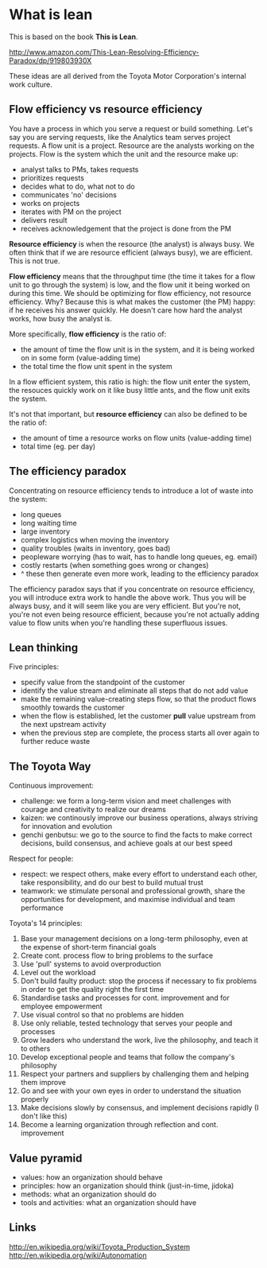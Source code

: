 What is lean
============

This is based on the book **This is Lean**.

http://www.amazon.com/This-Lean-Resolving-Efficiency-Paradox/dp/919803930X

These ideas are all derived from the Toyota Motor Corporation's internal work culture.

Flow efficiency vs resource efficiency
--------------------------------------
You have a process in which you serve a request or build something.
Let's say you are serving requests, like the Analytics team serves project requests.
A flow unit is a project.
Resource are the analysts working on the projects.
Flow is the system which the unit and the resource make up:
- analyst talks to PMs, takes requests
- prioritizes requests
- decides what to do, what not to do
- communicates 'no' decisions
- works on projects
- iterates with PM on the project
- delivers result
- receives acknowledgement that the project is done from the PM

**Resource efficiency** is when the resource (the analyst) is always busy.
We often think that if we are resource efficient (always busy), we are efficient.
This is not true.

**Flow efficiency** means that the throughput time (the time it takes for a flow unit to go through the system) is low, and the flow unit it being worked on during this time.
We should be optimizing for flow efficiency, not resource efficiency.
Why? Because this is what makes the customer (the PM) happy: if he receives his answer quickly. He doesn't care how hard the analyst works, how busy the analyst is.

More specifically, **flow efficiency** is the ratio of:
- the amount of time the flow unit is in the system, and it is being worked on in some form (value-adding time)
- the total time the flow unit spent in the system

In a flow efficient system, this ratio is high: the flow unit enter the system, the resouces quickly work on it like busy little ants, and the flow unit exits the system.

It's not that important, but **resource efficiency** can also be defined to be the ratio of:
- the amount of time a resource works on flow units (value-adding time)
- total time (eg. per day)

The efficiency paradox
----------------------
Concentrating on resource efficiency tends to introduce a lot of waste into the system:
- long queues
- long waiting time
- large inventory
- complex logistics when moving the inventory
- quality troubles (waits in inventory, goes bad)
- peopleware worrying (has to wait, has to handle long queues, eg. email)
- costly restarts (when something goes wrong or changes)
- ^ these then generate even more work, leading to the efficiency paradox

The efficiency paradox says that if you concentrate on resource efficiency, you will introduce extra work to handle the above work. Thus you will be always busy, and it will seem like you are very efficient. But you're not, you're not even being resource efficient, because you're not actually adding value to flow units when you're handling these superfluous issues.

Lean thinking
-------------
Five principles:

- specify value from the standpoint of the customer
- identify the value stream and eliminate all steps that do not add value
- make the remaining value-creating steps flow, so that the product flows smoothly towards the customer
- when the flow is established, let the customer **pull** value upstream from the next upstream activity
- when the previous step are complete, the process starts all over again to further reduce waste

The Toyota Way
--------------
Continuous improvement:

- challenge: we form a long-term vision and meet challenges with courage and creativity to realize our dreams
- kaizen: we continously improve our business operations, always striving for innovation and evolution
- genchi genbutsu: we go to the source to find the facts to make correct decisions, build consensus, and achieve goals at our best speed

Respect for people:

- respect: we respect others, make every effort to understand each other, take responsibility, and do our best to build mutual trust
- teamwork: we stimulate personal and professional growth, share the opportunities for development, and maximise individual and team performance

Toyota's 14 principles:

1. Base your management decisions on a long-term philosophy, even at the expense of short-term financial goals
2. Create cont. process flow to bring problems to the surface
3. Use 'pull' systems to avoid overproduction
4. Level out the workload
5. Don't build faulty product: stop the process if necessary to fix problems in order to get the quality right the first time
6. Standardise tasks and processes for cont. improvement and for employee empowerment
7. Use visual control so that no problems are hidden
8. Use only reliable, tested technology that serves your people and processes
9. Grow leaders who understand the work, live the philosophy, and teach it to others
10. Develop exceptional people and teams that follow the company's philosophy
11. Respect your partners and suppliers by challenging them and helping them improve
12. Go and see with your own eyes in order to understand the situation properly
13. Make decisions slowly by consensus, and implement decisions rapidly (I don't like this)
14. Become a learning organization through reflection and cont. improvement

Value pyramid
-------------
- values: how an organization should behave
- principles: how an organization should think (just-in-time, jidoka)
- methods: what an organization should do
- tools and activities: what an organization should have

Links
-----
http://en.wikipedia.org/wiki/Toyota_Production_System  
http://en.wikipedia.org/wiki/Autonomation
